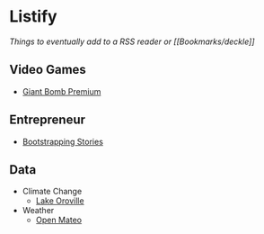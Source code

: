 # Listify
*Things to eventually add to a RSS reader or [[Bookmarks/deckle]]*

## Video Games
- [Giant Bomb Premium](https://www.giantbomb.com/videos/feed/hd8k/10/?api_key=5974e67242540a96b2f55cfca4c4f797240745a1)

## Entrepreneur 
- [Bootstrapping Stories](https://bootstrappers.com/)

## Data

- Climate Change
  - [Lake Oroville](http://oroville.lakesonline.com/Level/)
- Weather
  - [Open Mateo](https://open-meteo.com/en/docs)